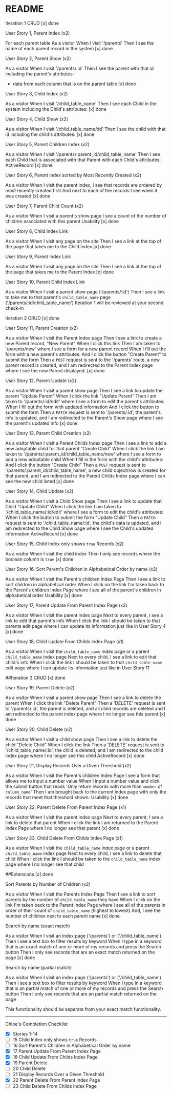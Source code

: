 # README

Iteration 1
CRUD
[x] done

User Story 1, Parent Index (x2)

For each parent table
As a visitor
When I visit '/parents'
Then I see the name of each parent record in the system
[x] done

User Story 2, Parent Show (x2)

As a visitor
When I visit '/parents/:id'
Then I see the parent with that id including the parent's attributes:
- data from each column that is on the parent table
[x] done

User Story 3, Child Index (x2)

As a visitor
When I visit '/child_table_name'
Then I see each Child in the system including the Child's attributes:
[x] done

User Story 4, Child Show (x2)

As a visitor
When I visit '/child_table_name/:id'
Then I see the child with that id including the child's attributes:
[x] done

User Story 5, Parent Children Index (x2)

As a visitor
When I visit '/parents/:parent_id/child_table_name'
Then I see each Child that is associated with that Parent with each Child's attributes:
ActiveRecord
[x] done

User Story 6, Parent Index sorted by Most Recently Created (x2)

As a visitor
When I visit the parent index,
I see that records are ordered by most recently created first
And next to each of the records I see when it was created
[x] done

User Story 7, Parent Child Count (x2)

As a visitor
When I visit a parent's show page
I see a count of the number of children associated with this parent
Usability
[x] done

User Story 8, Child Index Link

As a visitor
When I visit any page on the site
Then I see a link at the top of the page that takes me to the Child Index
[x] done

User Story 9, Parent Index Link

As a visitor
When I visit any page on the site
Then I see a link at the top of the page that takes me to the Parent Index
[x] done

User Story 10, Parent Child Index Link

As a visitor
When I visit a parent show page ('/parents/:id')
Then I see a link to take me to that parent's `child_table_name` page ('/parents/:id/child_table_name')
Iteration 1 will be reviewed at your second check-in

Iteration 2
CRUD
[x] done

User Story 11, Parent Creation (x2)

As a visitor
When I visit the Parent Index page
Then I see a link to create a new Parent record, "New Parent"
When I click this link
Then I am taken to '/parents/new' where I  see a form for a new parent record
When I fill out the form with a new parent's attributes:
And I click the button "Create Parent" to submit the form
Then a `POST` request is sent to the '/parents' route,
a new parent record is created,
and I am redirected to the Parent Index page where I see the new Parent displayed.
[x] done

User Story 12, Parent Update (x2)

As a visitor
When I visit a parent show page
Then I see a link to update the parent "Update Parent"
When I click the link "Update Parent"
Then I am taken to '/parents/:id/edit' where I  see a form to edit the parent's attributes:
When I fill out the form with updated information
And I click the button to submit the form
Then a `PATCH` request is sent to '/parents/:id',
the parent's info is updated,
and I am redirected to the Parent's Show page where I see the parent's updated info
[x] done

User Story 13, Parent Child Creation (x2)

As a visitor
When I visit a Parent Childs Index page
Then I see a link to add a new adoptable child for that parent "Create Child"
When I click the link
I am taken to '/parents/:parent_id/child_table_name/new' where I see a form to add a new adoptable child
When I fill in the form with the child's attributes:
And I click the button "Create Child"
Then a `POST` request is sent to '/parents/:parent_id/child_table_name',
a new child object/row is created for that parent,
and I am redirected to the Parent Childs Index page where I can see the new child listed
[x] done

User Story 14, Child Update (x2)

As a visitor
When I visit a Child Show page
Then I see a link to update that Child "Update Child"
When I click the link
I am taken to '/child_table_name/:id/edit' where I see a form to edit the child's attributes:
When I click the button to submit the form "Update Child"
Then a `PATCH` request is sent to '/child_table_name/:id',
the child's data is updated,
and I am redirected to the Child Show page where I see the Child's updated information
ActiveRecord
[x] done

User Story 15, Child Index only shows `true` Records (x2)

As a visitor
When I visit the child index
Then I only see records where the boolean column is `true`
[x] done

User Story 16, Sort Parent's Children in Alphabetical Order by name (x2)

As a visitor
When I visit the Parent's children Index Page
Then I see a link to sort children in alphabetical order
When I click on the link
I'm taken back to the Parent's children Index Page where I see all of the parent's children in alphabetical order
Usability
[x] done

User Story 17, Parent Update From Parent Index Page (x2)

As a visitor
When I visit the parent index page
Next to every parent, I see a link to edit that parent's info
When I click the link
I should be taken to that parents edit page where I can update its information just like in User Story 4
[x] done

User Story 18, Child Update From Childs Index Page (x1)

As a visitor
When I visit the `child_table_name` index page or a parent `child_table_name` index page
Next to every child, I see a link to edit that child's info
When I click the link
I should be taken to that `child_table_name` edit page where I can update its information just like in User Story 11

##Iteration 3
CRUD
[x] done

User Story 19, Parent Delete (x2)

As a visitor
When I visit a parent show page
Then I see a link to delete the parent
When I click the link "Delete Parent"
Then a 'DELETE' request is sent to '/parents/:id',
the parent is deleted, and all child records are deleted
and I am redirected to the parent index page where I no longer see this parent
[x] done

User Story 20, Child Delete (x2)

As a visitor
When I visit a child show page
Then I see a link to delete the child "Delete Child"
When I click the link
Then a 'DELETE' request is sent to '/child_table_name/:id',
the child is deleted,
and I am redirected to the child index page where I no longer see this child
ActiveRecord
[x] done

User Story 21, Display Records Over a Given Threshold (x2)

As a visitor
When I visit the Parent's children Index Page
I see a form that allows me to input a number value
When I input a number value and click the submit button that reads 'Only return records with more than `number` of `column_name`'
Then I am brought back to the current index page with only the records that meet that threshold shown.
Usability
[x] done

User Story 22, Parent Delete From Parent Index Page (x1)

As a visitor
When I visit the parent index page
Next to every parent, I see a link to delete that parent
When I click the link
I am returned to the Parent Index Page where I no longer see that parent
[x] done

User Story 23, Child Delete From Childs Index Page (x1)

As a visitor
When I visit the `child_table_name` index page or a parent `child_table_name` index page
Next to every child, I see a link to delete that child
When I click the link
I should be taken to the `child_table_name` index page where I no longer see that child


##Extensions
[x] done

Sort Parents by Number of Children (x2)

As a visitor
When I visit the Parents Index Page
Then I see a link to sort parents by the number of `child_table_name` they have
When I click on the link
I'm taken back to the Parent Index Page where I see all of the parents in order of their count of `child_table_name` (highest to lowest) And, I see the number of children next to each parent name
[x] done

Search by name (exact match)

As a visitor
When I visit an index page ('/parents') or ('/child_table_name')
Then I see a text box to filter results by keyword
When I type in a keyword that is an exact match of one or more of my records and press the Search button
Then I only see records that are an exact match returned on the page
[x] done

Search by name (partial match)

As a visitor
When I visit an index page ('/parents') or ('/child_table_name')
Then I see a text box to filter results by keyword
When I type in a keyword that is an partial match of one or more of my records and press the Search button
Then I only see records that are an partial match returned on the page

This functionality should be separate from your exact match functionality.


---

Chloe's Completion Checklist

- [x] Stories 1-14
- [ ] 15 Child Index only shows `true` Records
- [ ] 16 Sort Parent's Children in Alphabetical Order by name
- [x] 17 Parent Update From Parent Index Page
- [x] 18 Child Update From Childs Index Page
- [x] 19 Parent Delete
- [ ] 20 Child Delete
- [ ] 21 Display Records Over a Given Threshold
- [x] 22 Parent Delete From Parent Index Page
- [ ] 23 Child Delete From Childs Index Page
